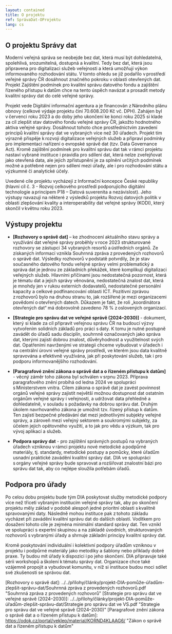 ```yaml
---
layout: contained
title: O projektu
ref: SprávaDat-OProjektu
lang: cs
---
```


## O projektu Správy dat

Moderní veřejná správa se neobejde bez dat, která musí být dohledatelná, spolehlivá, srozumitelná, dostupná a kvalitní. 
Tedy bez dat, která jsou připravena pro digitalizaci služeb veřejnosti a která umožňují výkon informovaného rozhodování státu.
V tomto ohledu se již podařilo v prostředí veřejné správy ČR dosáhnout značného pokroku v oblasti otevřených dat. 
Projekt Zajištění podmínek pro kvalitní správu datového fondu a zajištění řízeného přístupu k datům chce na tento úspěch navázat a prosadit metody kvalitní správy dat do celé veřejné správy.  

Projekt vede Digitální informační agentura a je financován z Národního plánu obnovy (celkové výdaje projektu činí 70.608.200 Kč vč. DPH). 
Zahájen byl v červenci roku 2023 a do doby jeho ukončení ke konci roku 2025 si klade za cíl zlepšit stav datového fondu veřejné správy ČR, jakožto hodnotného aktiva veřejné správy.
Dosáhnout tohoto chce prostřednictvím zavedení principů kvalitní správy dat ve vybraných více než 30 úřadech. 
Projekt tím výrazně přispěje k rozvoji digitalizace veřejných služeb a připraví podmínky pro implementaci nařízení o evropské správě dat (tzv. Data Governance Act). Kromě zajištění podmínek pro kvalitní správu dat tak v rámci projektu nastaví vybrané instituce i pravidla pro sdílení dat, která nelze zveřejňovat jako otevřená data, ale jejich zpřístupnění je za splnění určitých podmínek možné a potřebné nejen pro sdílení mezi úřady, ale i pro rozhodování státu a výzkumné či analytické účely.  

Uvedené cíle projektu vycházejí z Informační koncepce České republiky (hlavní cíl č. 3 - Rozvoj celkového prostředí podporujícího digitální technologie a principem P18 – Datová suverenita a nezávislost). 
Jeho výstupy navazují na některé z výsledků projektu Rozvoj datových politik v oblasti zlepšování kvality a interoperability dat veřejné správy (KODI), který skončil v květnu roku 2023.  

## Výstupy projektu

- **[Rozhovory o správě dat]** – ke zhodnocení aktuálního stavu správy a využívání dat veřejné správy proběhly v roce 2023 strukturované rozhovory se zástupci 34 vybraných resortů a ústředních orgánů.
Ze získaných informací vznikla Souhrnná zpráva z provedených rozhovorů o správě dat.
Výsledky rozhovorů v podstatě potvrdily, že je stav současného datového fondu veřejné správy velmi problematický a správa dat je jednou ze základních překážek, které komplikují digitalizaci veřejných služeb.
Hlavními příčinami jsou nedostatečná pozornost, která je tématu dat a jejich správy věnována, nedostatečná znalost dat, která je mnohdy jen v rukou externích dodavatelů, nedostatečné personální kapacity a celkové podfinancování oblasti ICT.
Pozitivní zprávou z rozhovorů bylo na druhou stranu to, jak rozšířené je mezi organizacemi povědomí o otevřených datech.
Důkazem je fakt, že roli „koordinátora otevřených dat“ má dobrovolně zavedeno 78 % z oslovených organizací.

- **[Strategie pro správu dat ve veřejné správě (2024–2030)]** - dokument, který si klade za cíl připravit veřejnou správu ČR na budoucí výzvy vytvořením solidních základů pro práci s daty.
K tomu je nutné postupně zavádět do úřadů sadu disciplín, souhrnně označovaných jako správa dat, kterými zajistí dobrou znalost, důvěryhodnost a využitelnost svých dat.
Opatřeními navrženými ve strategii chceme vybudovat v úřadech i na centrální úrovni veřejné správy prostředí, ve kterém jsou data kvalitně spravována a efektivně využívána, jak při poskytování služeb, tak i pro podporu informovanějšího rozhodování.

- **[Paragrafové znění zákona o správě dat a o řízeném přístupu k datům]** - věcný záměr toho zákona byl schválen v srpnu 2023.
Příprava paragrafového znění probíhá od ledna 2024 ve spolupráci s Ministerstvem vnitra.
Cílem zákona o správě dat je zavést povinnost orgánů veřejné správy zajistit největší možnou dostupnost dat ostatním orgánům veřejné správy i veřejnosti, a udržovat data přehledně a dohledatelně, v souladu s požadavky na dobrou správu dat.
Druhým úkolem navrhovaného zákona je umožnit tzv. řízený přístup k datům.
Ten zajistí bezpečné předávání dat mezi jednotlivými subjekty veřejné správy, a zároveň mezi veřejný sektorem a soukromými subjekty, za účelem jejich opětovného využití, a to jak pro vědu a výzkum, tak pro vývoj aplikací a služeb.

- **Podpora správy dat** - pro zajištění správných postupů na vybraných úřadech vzniknou v rámci projektu nové metodické a podpůrné materiály, tj. standardy, metodické postupy a pomůcky, které úřadům usnadní praktické zavádění kvalitní správy dat.
DIA ve spolupráci s orgány veřejné správy bude spravovat a rozšiřovat znalostní bázi pro správu dat tak, aby co nejlépe sloužila potřebám úřadů. 

## Podpora pro úřady 

Po celou dobu projektu bude tým DIA poskytovat služby metodické podpory více než třiceti vybraným institucím veřejné správy tak, aby po skončení projektu měly základ v podobě alespoň jedné prioritní oblasti s kvalitně spravovanými daty. 
Následně mohou instituce pak z tohoto základu vycházet při zavádění kvalitní správu dat do dalších oblastí. 
Vodítkem pro dosažení tohoto cíle je zejména minimální standard správy dat.
Ten vznikl ve spolupráci s expertní skupinou a na základě úvodních, strukturovaných rozhovorů s vybranými úřady a shrnuje základní principy kvalitní správy dat. 

Kromě poskytování individuální i kolektivní podpory úřadům vzniknou v projektu i podpůrné materiály jako metodiky a šablony nebo příklady dobré praxe. 
Ty budou mít úřady k dispozici i po jeho skončení.
DIA připravuje také sérii workshopů a školení k tématu správy dat.
Organizace chce také vzájemně propojit a vybudovat komunitu, v níž si instituce budou moci sdílet své zkušenosti se správou dat.   

[Rozhovory o správě dat]: ../../přílohy/články/projekt-DIA-pomůže-úřadům-zlepšit-správu-dat/Souhrnná zpráva z provedených rozhovorů.pdf "Souhrnná zpráva z provedených rozhovorů"
[Strategie pro správu dat ve veřejné správě (2024–2030)]: ../../přílohy/články/projekt-DIA-pomůže-úřadům-zlepšit-správu-dat/Strategie pro správu dat ve VS.pdf "Strategie pro správu dat ve veřejné správě (2024–2030)"
[Paragrafové znění zákona o správě dat a o řízeném přístupu k datům]: https://odok.cz/portal/veklep/material/KORND4KLAAG6/ "Zákon o správě dat a řízeném přístupu k datům"
